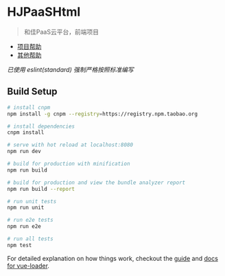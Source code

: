 # HJPaaSHtml

> 和佳PaaS云平台，前端项目

* [项目帮助](doc/helper.md)
* [其他帮助](doc/other.md)

_已使用 eslint(standard) 强制严格按照标准编写_

## Build Setup

``` bash
# install cnpm
npm install -g cnpm --registry=https://registry.npm.taobao.org

# install dependencies
cnpm install

# serve with hot reload at localhost:8080
npm run dev

# build for production with minification
npm run build

# build for production and view the bundle analyzer report
npm run build --report

# run unit tests
npm run unit

# run e2e tests
npm run e2e

# run all tests
npm test
```

For detailed explanation on how things work, checkout the [guide](http://vuejs-templates.github.io/webpack/) and [docs for vue-loader](http://vuejs.github.io/vue-loader).
